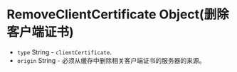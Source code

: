 # RemoveClientCertificate Object(删除客户端证书)

* `type` String - `clientCertificate`.
* `origin` String - 必须从缓存中删除相关客户端证书的服务器的来源。